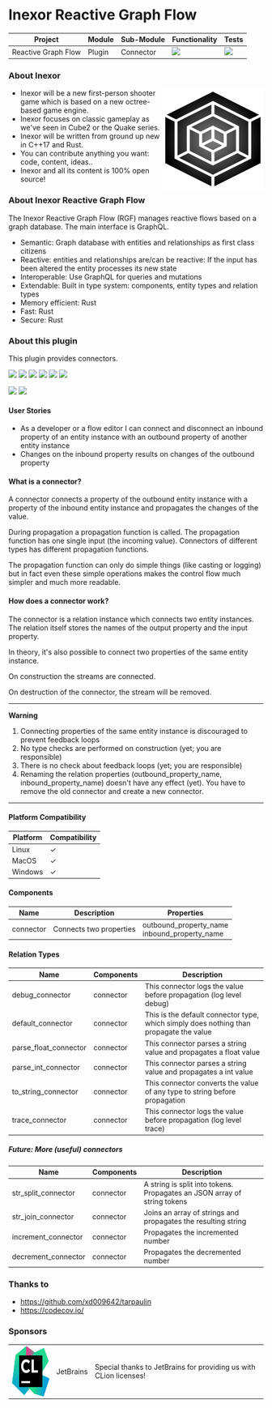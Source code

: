 # Inexor Reactive Graph Flow

| Project             | Module | Sub-Module | Functionality                                                        | Tests                                                                                                                                                          |
|---------------------|--------|------------|----------------------------------------------------------------------|----------------------------------------------------------------------------------------------------------------------------------------------------------------|
| Reactive Graph Flow | Plugin | Connector  | <img src="https://img.shields.io/badge/state-completed-brightgreen"> | [<img src="https://img.shields.io/codecov/c/github/aschaeffer/inexor-rgf-plugin-connector">](https://app.codecov.io/gh/aschaeffer/inexor-rgf-plugin-connector) |

### About Inexor

<a href="https://inexor.org/">
<img align="right" width="200" height="200" src="https://raw.githubusercontent.com/aschaeffer/inexor-rgf-plugin-connector/main/docs/images/inexor_2.png">
</a>

* Inexor will be a new first-person shooter game which is based on a new octree-based game engine.
* Inexor focuses on classic gameplay as we've seen in Cube2 or the Quake series.
* Inexor will be written from ground up new in C++17 and Rust.
* You can contribute anything you want: code, content, ideas..
* Inexor and all its content is 100% open source!

### About Inexor Reactive Graph Flow

The Inexor Reactive Graph Flow (RGF) manages reactive flows based on a graph database. The main interface is GraphQL.

* Semantic: Graph database with entities and relationships as first class citizens
* Reactive: entities and relationships are/can be reactive: If the input has been altered the entity processes its new state
* Interoperable: Use GraphQL for queries and mutations
* Extendable: Built in type system: components, entity types and relation types
* Memory efficient: Rust
* Fast: Rust
* Secure: Rust

### About this plugin

This plugin provides connectors.

[<img src="https://img.shields.io/badge/Language-Rust-brightgreen">](https://www.rust-lang.org/)
[<img src="https://img.shields.io/badge/Platforms-Linux%20%26%20Windows-brightgreen">]()
[<img src="https://img.shields.io/github/workflow/status/aschaeffer/inexor-rgf-plugin-connector/Rust">](https://github.com/aschaeffer/inexor-rgf-plugin-connector/actions?query=workflow%3ARust)
[<img src="https://img.shields.io/github/last-commit/aschaeffer/inexor-rgf-plugin-connector">]()
[<img src="https://img.shields.io/github/languages/code-size/aschaeffer/inexor-rgf-plugin-connector">]()
[<img src="https://img.shields.io/codecov/c/github/aschaeffer/inexor-rgf-plugin-connector">](https://app.codecov.io/gh/aschaeffer/inexor-rgf-plugin-connector)

[<img src="https://img.shields.io/github/license/aschaeffer/inexor-rgf-plugin-connector">](https://github.com/aschaeffer/inexor-rgf-plugin-connector/blob/main/LICENSE)
[<img src="https://img.shields.io/discord/698219248954376256?logo=discord">](https://discord.com/invite/acUW8k7)

#### User Stories

* As a developer or a flow editor I can connect and disconnect an inbound property of an entity instance with an
  outbound property of another entity instance
* Changes on the inbound property results on changes of the outbound property

#### What is a connector?

A connector connects a property of the outbound entity instance with a property of the inbound entity
instance and propagates the changes of the value.

During propagation a propagation function is called. The propagation function has one single input (the
incoming value). Connectors of different types has different propagation functions.

The propagation function can only do simple things (like casting or logging) but in fact even these
simple operations makes the control flow much simpler and much more readable.

#### How does a connector work?

The connector is a relation instance which connects two entity instances. The relation itself stores
the names of the output property and the input property.

In theory, it's also possible to connect two properties of the same entity instance.

On construction the streams are connected.

On destruction of the connector, the stream will be removed.

---
**Warning**

1. Connecting properties of the same entity instance is discouraged to prevent feedback loops
2. No type checks are performed on construction (yet; you are responsible)
3. There is no check about feedback loops (yet; you are responsible)
4. Renaming the relation properties (outbound_property_name, inbound_property_name) doesn't have any
   effect (yet). You have to remove the old connector and create a new connector.

---

#### Platform Compatibility

| Platform | Compatibility |
|----------|---------------|
| Linux    | ✓             |
| MacOS    | ✓             |
| Windows  | ✓             |

#### Components

| Name      | Description             | Properties                                      |
|-----------|-------------------------|-------------------------------------------------|
| connector | Connects two properties | outbound_property_name<br>inbound_property_name |

#### Relation Types

| Name                  | Components | Description                                                                            |
|-----------------------|------------|----------------------------------------------------------------------------------------|
| debug_connector       | connector  | This connector logs the value before propagation (log level debug)                     |
| default_connector     | connector  | This is the default connector type, which simply does nothing than propagate the value |
| parse_float_connector | connector  | This connector parses a string value and propagates a float value                      |
| parse_int_connector   | connector  | This connector parses a string value and propagates a int value                        |
| to_string_connector   | connector  | This connector converts the value of any type to string before propagation             |
| trace_connector       | connector  | This connector logs the value before propagation (log level trace)                     |

##### Future: More (useful) connectors

| Name                | Components | Description                                                              |
|---------------------|------------|--------------------------------------------------------------------------|
| str_split_connector | connector  | A string is split into tokens. Propagates an JSON array of string tokens |
| str_join_connector  | connector  | Joins an array of strings and propagates the resulting string            |
| increment_connector | connector  | Propagates the incremented number                                        |
| decrement_connector | connector  | Propagates the decremented number                                        |

### Thanks to

* https://github.com/xd009642/tarpaulin
* https://codecov.io/

### Sponsors

|                                                                                                                                                                                                                                 |           |                                                                   |
|---------------------------------------------------------------------------------------------------------------------------------------------------------------------------------------------------------------------------------|-----------|-------------------------------------------------------------------|
| <a href="https://www.jetbrains.com/?from=github.com/inexorgame"><img align="right" width="100" height="100" src="https://raw.githubusercontent.com/aschaeffer/inexor-rgf-plugin-connector/main/docs/images/icon_CLion.svg"></a> | JetBrains | Special thanks to JetBrains for providing us with CLion licenses! |
